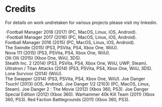 # Credits

For details on work undretaken for various projects please visit my linkedin.

-Football Manager 2018 (2017) (PC, MacOS, Linux, iOS, Android).   
-Football Manager 2017 (2016) (PC, MacOS, Linux, iOS, Android).   
Football Manager 2016 (2015) (PC, MacOS, Linux, iOS, Android).  
The Swindle (2015) (PS3, PSVita, PS4, Xbox One, WiiU).  
Nova 111 (2015) (PS3, PSVita, PS4, Xbox One, WiiU).  
Olli Olli (2015) (Xbox One, WiiU, 3DS).  
Stealth Inc. 2 (2014) (PS3, PSVita, PS4, Xbox One, WiiU, UWP, Steam).  
Ultratron / Titan Attacks (2014) (PS3, PSVita, PS4, Xbox One, WiiU, 3DS).  
Lone Survivor (2014) (WiiU).   
The Swapper (2014) (PS3, PSVita, PS4, Xbox One, WiiU).
Joe Danger Touch! (2013) (iOS, Android).
Joe Danger 1/2 (2103) (PC, MacOS, Linux, Steam).
Joe Danger 2 : The Movie (2012) (Xbox 360, PS3). 
Joe Danger Special Edition (2012) (Xbox 360). 
Warhammer 40k Kill Team (2011) (Xbox 360, PS3). 
Red Faction Battlegrounds (2011) (Xbox 360, PS3). 




